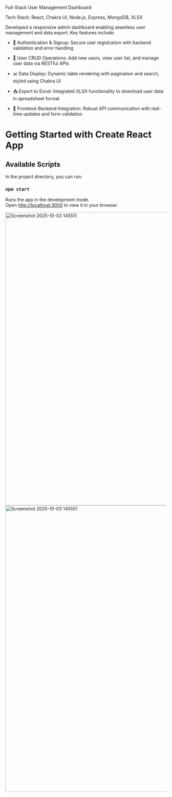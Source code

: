  Full-Stack User Management Dashboard

 
Tech Stack: React, Chakra UI, Node.js, Express, MongoDB, XLSX


Developed a responsive admin dashboard enabling seamless user management and data export. Key features include:

- 🔐 Authentication & Signup: Secure user registration with backend validation and error handling
  
- 👥 User CRUD Operations: Add new users, view user list, and manage user data via RESTful APIs
  
- 📊 Data Display: Dynamic table rendering with pagination and search, styled using Chakra UI
  
- 📤 Export to Excel: Integrated XLSX functionality to download user data in spreadsheet format
  
- 🔄 Frontend-Backend Integration: Robust API communication with real-time updates and form validation



# Getting Started with Create React App

## Available Scripts

In the project directory, you can run:

### `npm start`

Runs the app in the development mode.\
Open [http://localhost:3000](http://localhost:3000) to view it in your browser.


<img width="1919" height="916" alt="Screenshot 2025-10-03 145511" src="https://github.com/user-attachments/assets/186eeb9e-98dc-4ced-beb7-bb016be9cb81" />


<img width="1918" height="895" alt="Screenshot 2025-10-03 145551" src="https://github.com/user-attachments/assets/4e1e8f26-e773-4718-b93f-bf9e4db80be9" />


 
 
